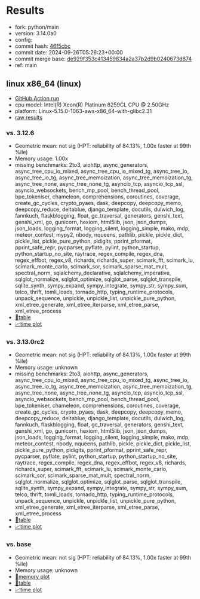 # Results

- fork: python/main
- version: 3.14.0a0
- config: 
- commit hash: [46f5cbc](https://github.com/python/cpython/commit/46f5cbc)
- commit date: 2024-09-26T05:26:23+00:00
- commit merge base: [de929f353c413459834a2a37b2d9b0240673d874](https://github.com/python/cpython/commit/de929f353c413459834a2a37b2d9b0240673d874)
- ref: main

## linux x86_64 (linux)

- [GitHub Action run](https://github.com/facebookexperimental/free-threading-benchmarking/actions/runs/11046253843)
- cpu model: Intel(R) Xeon(R) Platinum 8259CL CPU @ 2.50GHz
- platform: Linux-5.15.0-1063-aws-x86_64-with-glibc2.31
- [raw results](bm-20240926-linux-x86_64-python-main-3.14.0a0-46f5cbc.json)

### vs. 3.12.6

- Geometric mean: not sig (HPT: reliability of 84.13%, 1.00x faster at 99th %ile)
- Memory usage: 1.00x
- missing benchmarks: 2to3, aiohttp, async_generators, async_tree_cpu_io_mixed, async_tree_cpu_io_mixed_tg, async_tree_io, async_tree_io_tg, async_tree_memoization, async_tree_memoization_tg, async_tree_none, async_tree_none_tg, asyncio_tcp, asyncio_tcp_ssl, asyncio_websockets, bench_mp_pool, bench_thread_pool, bpe_tokeniser, chameleon, comprehensions, coroutines, coverage, create_gc_cycles, crypto_pyaes, dask, deepcopy, deepcopy_memo, deepcopy_reduce, deltablue, django_template, docutils, dulwich_log, fannkuch, flaskblogging, float, gc_traversal, generators, genshi_text, genshi_xml, go, gunicorn, hexiom, html5lib, json, json_dumps, json_loads, logging_format, logging_silent, logging_simple, mako, mdp, meteor_contest, mypy2, nbody, nqueens, pathlib, pickle, pickle_dict, pickle_list, pickle_pure_python, pidigits, pprint_pformat, pprint_safe_repr, pycparser, pyflate, pylint, python_startup, python_startup_no_site, raytrace, regex_compile, regex_dna, regex_effbot, regex_v8, richards, richards_super, scimark_fft, scimark_lu, scimark_monte_carlo, scimark_sor, scimark_sparse_mat_mult, spectral_norm, sqlalchemy_declarative, sqlalchemy_imperative, sqlglot_normalize, sqlglot_optimize, sqlglot_parse, sqlglot_transpile, sqlite_synth, sympy_expand, sympy_integrate, sympy_str, sympy_sum, telco, thrift, tomli_loads, tornado_http, typing_runtime_protocols, unpack_sequence, unpickle, unpickle_list, unpickle_pure_python, xml_etree_generate, xml_etree_iterparse, xml_etree_parse, xml_etree_process
- [📄table](bm-20240926-linux-x86_64-python-main-3.14.0a0-46f5cbc-vs-3.12.6.md)
- [📈time plot](bm-20240926-linux-x86_64-python-main-3.14.0a0-46f5cbc-vs-3.12.6.svg)

### vs. 3.13.0rc2

- Geometric mean: not sig (HPT: reliability of 84.13%, 1.00x faster at 99th %ile)
- Memory usage: unknown
- missing benchmarks: 2to3, aiohttp, async_generators, async_tree_cpu_io_mixed, async_tree_cpu_io_mixed_tg, async_tree_io, async_tree_io_tg, async_tree_memoization, async_tree_memoization_tg, async_tree_none, async_tree_none_tg, asyncio_tcp, asyncio_tcp_ssl, asyncio_websockets, bench_mp_pool, bench_thread_pool, bpe_tokeniser, chameleon, comprehensions, coroutines, coverage, create_gc_cycles, crypto_pyaes, dask, deepcopy, deepcopy_memo, deepcopy_reduce, deltablue, django_template, docutils, dulwich_log, fannkuch, flaskblogging, float, gc_traversal, generators, genshi_text, genshi_xml, go, gunicorn, hexiom, html5lib, json, json_dumps, json_loads, logging_format, logging_silent, logging_simple, mako, mdp, meteor_contest, nbody, nqueens, pathlib, pickle, pickle_dict, pickle_list, pickle_pure_python, pidigits, pprint_pformat, pprint_safe_repr, pycparser, pyflate, pylint, python_startup, python_startup_no_site, raytrace, regex_compile, regex_dna, regex_effbot, regex_v8, richards, richards_super, scimark_fft, scimark_lu, scimark_monte_carlo, scimark_sor, scimark_sparse_mat_mult, spectral_norm, sqlglot_normalize, sqlglot_optimize, sqlglot_parse, sqlglot_transpile, sqlite_synth, sympy_expand, sympy_integrate, sympy_str, sympy_sum, telco, thrift, tomli_loads, tornado_http, typing_runtime_protocols, unpack_sequence, unpickle, unpickle_list, unpickle_pure_python, xml_etree_generate, xml_etree_iterparse, xml_etree_parse, xml_etree_process
- [📄table](bm-20240926-linux-x86_64-python-main-3.14.0a0-46f5cbc-vs-3.13.0rc2.md)
- [📈time plot](bm-20240926-linux-x86_64-python-main-3.14.0a0-46f5cbc-vs-3.13.0rc2.svg)

### vs. base

- Geometric mean: not sig (HPT: reliability of 84.13%, 1.00x faster at 99th %ile)
- Memory usage: unknown
- [🧠memory plot](bm-20240926-linux-x86_64-python-main-3.14.0a0-46f5cbc-vs-base-mem.svg)
- [📄table](bm-20240926-linux-x86_64-python-main-3.14.0a0-46f5cbc-vs-base.md)
- [📈time plot](bm-20240926-linux-x86_64-python-main-3.14.0a0-46f5cbc-vs-base.svg)

